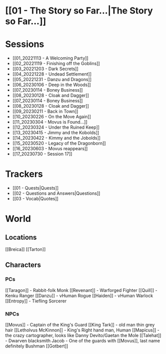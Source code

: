 # [[01 - The Story so Far...|The Story so Far...]]

# Sessions
- [[01_20221113 - A Welcoming Party]]
- [[02_20221119 - Finishing off the Goblins]]
- [[03_20221203 - Dark Secrets]]
- [[04_20221228 - Undead Settlement]]
- [[05_20221231 - Danzu and Dragons]]
- [[06_20230106 - Deep in the Woods]]
- [[07_20230114 - Boney Business]]
- [[08_20230128 - Cloak and Dagger]]
- [[07_20230114 - Boney Business]]
- [[08_20230128 - Cloak and Dagger]]
- [[09_20230211 - Back in Town]]
- [[10_20230226 - On the Move Again]]
- [[11_20230304 - Movus is Found...]]
- [[12_20230324 - Under the Ruined Keep]]
- [[13_20230415 - Jimmy and the Kobolds]]
- [[14_20230422 - Kimmy and the Jobolds]]
- [[15_20230520 - Legacy of the Dragonborn]]
- [[16_20230603 - Movus reappears]]
- [[17_20230730 - Session 17]]

# Trackers

- [[01 - Quests|Quests]]
- [[02 - Questions and Answers|Questions]]
- [[03 - Vocab|Quotes]]

# World
## Locations
[[Breica]]
[[Tarton]]

## Characters
### PCs
[[Taragon]] - Rabbit-folk Monk
[[Revenant]] - Warforged Fighter
[[Quill]] - Kenku Ranger
[[Danzu]] - vHuman Rogue
[[Haiden]] - vHuman Warlock
[[Entropy]] - Tiefling Sorcerer

### NPCs
[[Movus]] - Captain of the King's Guard
[[King Tark]] - old man thin grey hair
[[Letholvus McKinnon]] - King's Right hand man, Human
[[Mapicus]] - the crazy cartographer, looks like Danny Devito/Gaetan the Mole
[[Talehat]] - Dwarven blacksmith
Jacob - One of the guards with [[Movus]], last name definitely Bushman
[[Gotbert]]
